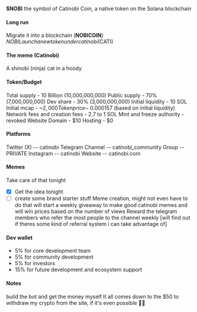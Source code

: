 **$NOBI** the symbol of Catinobi Coin, a native token on the Solana blockchain
#### Long run
Migrate it into a blockchain (**NOBICOIN**) $NOBI
Launch a new token under catinobi ($CATI)
#### The meme (Catinobi)
A shinobi (ninja) cat in a hoody
#### Token/Budget
Total  supply - 10 Billion (10,000,000,000)
Public supply - 70% (7,000,000,000)
Dev share - 30% (3,000,000,000)
Initial liquidity - 10 SOL
Initial mcap - ~$2,000
Token price - ~$0.000157 (based on initial liquidity)
Network fees and creation fees - 2.7 to 1 SOL
Mint and freeze authority - revoked
Website
	Domain - $10
	Hosting - $0
#### Platforms
Twitter (X) -- catinobi
Telegram
	Channel -- catinobi_community
	Group -- PRIVATE
Instagram -- catinobi
Website -- catinobi.com
#### Memes
Take care of that tonight
- [x] Get the idea tonight
- [ ] create some brand starter stuff
Meme creation, might not even have to do that
	will start a weekly giveaway to make good catinobi memes and will win prices based on the number of views
Reward the telegram members who refer the most people to the channel weekly [will find out if theres some kind of referral system i can take advantage of]
#### Dev wallet
- 5% for core development team
- 5% for community development
- 5% for investors
- 15% for future development and ecosystem support
#### Notes
build the bot and get the money myself
It all comes down to the $50 to withdraw my crypto from the site, if it's even possible 🤷‍♂️
